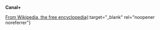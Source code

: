 **Canal+**<br>

[From Wikipedia, the free encyclopedia](https://en.wikipedia.org/wiki/Canal%2B){:target="\_blank" rel="noopener noreferrer"}
